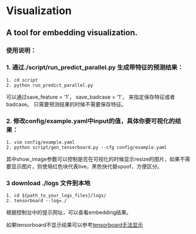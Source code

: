 # Visualization

## A tool for embedding visualization.

### 使用说明：

### 1. 通过./script/run_predict_parallel.py 生成带特征的预测结果：

```
1. cd script
2. python run_predict_parallel.py

```
可以通过save_feature = '1'， save_badcase = '1'， 来指定保存特征或者badcase。
只需要预测结果的时候不需要保存特征。

### 2. 修改config/example.yaml中input的值，具体你要可视化的结果：

```
1. vim config/example.yaml
2. python script/gen_tensorboard.py --cfg config/example.yaml

```
 其中show_image参数可以控制是否在可视化的时候显示resize的图片，如果不需要显示图片，则使用红色块代表live，黑色快代替spoof，方便区分。

### 3 download ./logs 文件到本地
```
1. cd ${path_to_your_logs_files}/logs/
2. tensorboard --log=./

```
根据控制台中的提示网址，可以查看embedding结果。

如果tensorboard不显示结果可以参考[tensorboard无法显示](https://blog.csdn.net/whitesilence/article/details/79261592)
